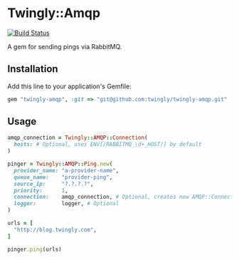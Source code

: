 # Twingly::Amqp

[![Build Status](https://magnum.travis-ci.com/twingly/twingly-amqp.svg?token=qpeLsZ1ShGKXQVMsum51)](https://magnum.travis-ci.com/twingly/twingly-amqp)

A gem for sending pings via RabbitMQ.

## Installation

Add this line to your application's Gemfile:

```ruby
gem "twingly-amqp", :git => "git@github.com:twingly/twingly-amqp.git"
```

## Usage

```ruby
amqp_connection = Twingly::AMQP::Connection(
  hosts: # Optional, uses ENV[/RABBITMQ_\d+_HOST/] by default
)

pinger = Twingly::AMQP::Ping.new(
  provider_name: "a-provider-name",
  queue_name:    "provider-ping",
  source_ip:     "?.?.?.?",
  priority:      1,
  connection:    amqp_connection, # Optional, creates new AMQP::Connection otherwise
  logger:        logger, # Optional
)

urls = [
  "http://blog.twingly.com",
]

pinger.ping(urls)
```
